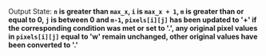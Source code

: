 Output State: **`n` is greater than `max_x`, `i` is `max_x + 1`, `m` is greater than or equal to 0, `j` is between 0 and `m-1`, `pixels[i][j]` has been updated to '+' if the corresponding condition was met or set to '.', any original pixel values in `pixels[i][j]` equal to 'w' remain unchanged, other original values have been converted to '.'**